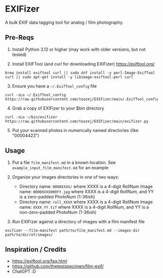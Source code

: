# EXIFizer

A bulk EXIF data tagging tool for analog / film photography.

## Pre-Reqs
1. Install Python 3.12 or higher (may work with older versions, but not tested)

2. Install EXIFTool (and curl for downloading EXIFizer)
https://exiftool.org/
```
brew install exiftool curl || sudo dnf install -y perl-Image-ExifTool curl || sudo apt-get install -y libimage-exiftool-perl curl
```

3. Ensure you have a `~/.ExifTool_config` file
```
curl -sLo ~/.ExifTool_config https://raw.githubusercontent.com/toozej/EXIFizer/main/.ExifTool_config
```

4. Grab a copy of EXIFizer to your $bin directory
```
curl -sLo ~/bin/exifizer https://raw.githubusercontent.com/toozej/EXIFizer/main/exifizer.py
```

5. Put your scanned photos in numerically named directories (like "00004423")

## Usage
1. Put a file `film_manifest.md` in a known location. See `example_input_film_manifest.md` for an example

2. Organize your images directories in one of two ways:
   - Directory name: `0000XXXX/` where XXXX is a 4-digit RollNum
     Image name: `0000XXXX000YY.jpg` where XXXX is a 4-digit RollNum, and YY is a zero-padded PhotoNum (1-36ish)
   - Directory name: `roll_XXXX` where XXXX is a 4-digit RollNum
     Image name: `XXXX_YY.tif` where XXXX is a 4-digit RollNum, and YY is a non-zero-padded PhotoNum (1-36ish)

3. Run EXIFizer against a directory of images with a film manifest file
```
exifizer --film-manifest path/to/film_manifest.md --images-dir path/to/dir/of/images/
```

## Inspiration / Credits
- https://exiftool.org/faq.html
- https://github.com/thetestspecimen/film-exif/
- ChatGPT :D
